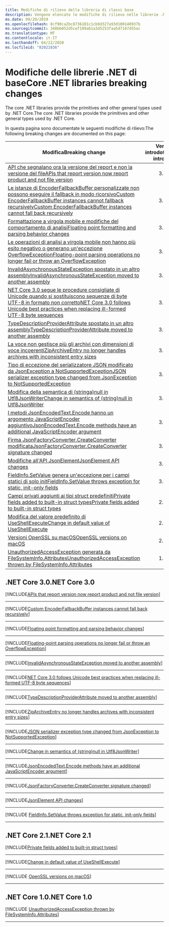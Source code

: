 ```yaml
---
title: Modifiche di rilievo della libreria di classi base
description: Vengono elencate le modifiche di rilievo nelle librerie .NET principali.
ms.date: 09/20/2019
ms.openlocfilehash: 8cf90ca2bc8736101c1cb8d327a93d100148937b
ms.sourcegitcommit: 348bb052d5cef109a61a3d5253faa5d7167d55ac
ms.translationtype: MT
ms.contentlocale: it-IT
ms.lasthandoff: 04/22/2020
ms.locfileid: "82021836"
---
```

# <a name="core-net-libraries-breaking-changes"></a><span data-ttu-id="0b479-103">Modifiche delle librerie .NET di base</span><span class="sxs-lookup"><span data-stu-id="0b479-103">Core .NET libraries breaking changes</span></span>

<span data-ttu-id="0b479-104">The core .NET libraries provide the primitives and other general types used by .NET Core.</span><span class="sxs-lookup"><span data-stu-id="0b479-104">The core .NET libraries provide the primitives and other general types used by .NET Core.</span></span>

<span data-ttu-id="0b479-105">In questa pagina sono documentate le seguenti modifiche di rilievo:</span><span class="sxs-lookup"><span data-stu-id="0b479-105">The following breaking changes are documented on this page:</span></span>

| <span data-ttu-id="0b479-106">Modifica</span><span class="sxs-lookup"><span data-stu-id="0b479-106">Breaking change</span></span> | <span data-ttu-id="0b479-107">Versione introdotta</span><span class="sxs-lookup"><span data-stu-id="0b479-107">Version introduced</span></span> |
| - | :-: |
| [<span data-ttu-id="0b479-108">API che segnalano ora la versione del report e non la versione del file</span><span class="sxs-lookup"><span data-stu-id="0b479-108">APIs that report version now report product and not file version</span></span>](#apis-that-report-version-now-report-product-and-not-file-version) | <span data-ttu-id="0b479-109">3.0</span><span class="sxs-lookup"><span data-stu-id="0b479-109">3.0</span></span> |
| [<span data-ttu-id="0b479-110">Le istanze di EncoderFallbackBuffer personalizzate non possono eseguire il fallback in modo ricorsivoCustom EncoderFallbackBuffer instances cannot fallback recursively</span><span class="sxs-lookup"><span data-stu-id="0b479-110">Custom EncoderFallbackBuffer instances cannot fall back recursively</span></span>](#custom-encoderfallbackbuffer-instances-cannot-fall-back-recursively) | <span data-ttu-id="0b479-111">3.0</span><span class="sxs-lookup"><span data-stu-id="0b479-111">3.0</span></span> |
| [<span data-ttu-id="0b479-112">Formattazione a virgola mobile e modifiche del comportamento di analisi</span><span class="sxs-lookup"><span data-stu-id="0b479-112">Floating point formatting and parsing behavior changes</span></span>](#floating-point-formatting-and-parsing-behavior-changed) | <span data-ttu-id="0b479-113">3.0</span><span class="sxs-lookup"><span data-stu-id="0b479-113">3.0</span></span> |
| [<span data-ttu-id="0b479-114">Le operazioni di analisi a virgola mobile non hanno più esito negativo o generano un'eccezione OverflowException</span><span class="sxs-lookup"><span data-stu-id="0b479-114">Floating-point parsing operations no longer fail or throw an OverflowException</span></span>](#floating-point-parsing-operations-no-longer-fail-or-throw-an-overflowexception) | <span data-ttu-id="0b479-115">3.0</span><span class="sxs-lookup"><span data-stu-id="0b479-115">3.0</span></span> |
| [<span data-ttu-id="0b479-116">InvalidAsynchronousStateException spostato in un altro assembly</span><span class="sxs-lookup"><span data-stu-id="0b479-116">InvalidAsynchronousStateException moved to another assembly</span></span>](#invalidasynchronousstateexception-moved-to-another-assembly) | <span data-ttu-id="0b479-117">3.0</span><span class="sxs-lookup"><span data-stu-id="0b479-117">3.0</span></span> |
| [<span data-ttu-id="0b479-118">NET Core 3.0 segue le procedure consigliate di Unicode quando si sostituiscono sequenze di byte UTF-8 in formato non corretto</span><span class="sxs-lookup"><span data-stu-id="0b479-118">NET Core 3.0 follows Unicode best practices when replacing ill-formed UTF-8 byte sequences</span></span>](#net-core-30-follows-unicode-best-practices-when-replacing-ill-formed-utf-8-byte-sequences) | <span data-ttu-id="0b479-119">3.0</span><span class="sxs-lookup"><span data-stu-id="0b479-119">3.0</span></span> |
| [<span data-ttu-id="0b479-120">TypeDescriptionProviderAttribute spostato in un altro assembly</span><span class="sxs-lookup"><span data-stu-id="0b479-120">TypeDescriptionProviderAttribute moved to another assembly</span></span>](#typedescriptionproviderattribute-moved-to-another-assembly) | <span data-ttu-id="0b479-121">3.0</span><span class="sxs-lookup"><span data-stu-id="0b479-121">3.0</span></span> |
| [<span data-ttu-id="0b479-122">La voce non gestisce più gli archivi con dimensioni di voce incoerenti</span><span class="sxs-lookup"><span data-stu-id="0b479-122">ZipArchiveEntry no longer handles archives with inconsistent entry sizes</span></span>](#ziparchiveentry-no-longer-handles-archives-with-inconsistent-entry-sizes) | <span data-ttu-id="0b479-123">3.0</span><span class="sxs-lookup"><span data-stu-id="0b479-123">3.0</span></span> |
| [<span data-ttu-id="0b479-124">Tipo di eccezione del serializzatore JSON modificato da JsonException a NotSupportedException</span><span class="sxs-lookup"><span data-stu-id="0b479-124">JSON serializer exception type changed from JsonException to NotSupportedException</span></span>](#json-serializer-exception-type-changed-from-jsonexception-to-notsupportedexception) | <span data-ttu-id="0b479-125">3.0</span><span class="sxs-lookup"><span data-stu-id="0b479-125">3.0</span></span> |
| [<span data-ttu-id="0b479-126">Modifica della semantica di (stringa)null in Utf8JsonWriter</span><span class="sxs-lookup"><span data-stu-id="0b479-126">Change in semantics of (string)null in Utf8JsonWriter</span></span>](#change-in-semantics-of-stringnull-in-utf8jsonwriter) | <span data-ttu-id="0b479-127">3.0</span><span class="sxs-lookup"><span data-stu-id="0b479-127">3.0</span></span> |
| [<span data-ttu-id="0b479-128">I metodi JsonEncodedText.Encode hanno un argomento JavaScriptEncoder aggiuntivo</span><span class="sxs-lookup"><span data-stu-id="0b479-128">JsonEncodedText.Encode methods have an additional JavaScriptEncoder argument</span></span>](#jsonencodedtextencode-methods-have-an-additional-javascriptencoder-argument) | <span data-ttu-id="0b479-129">3.0</span><span class="sxs-lookup"><span data-stu-id="0b479-129">3.0</span></span> |
| [<span data-ttu-id="0b479-130">Firma JsonFactoryConverter.CreateConverter modificata</span><span class="sxs-lookup"><span data-stu-id="0b479-130">JsonFactoryConverter.CreateConverter signature changed</span></span>](#jsonfactoryconvertercreateconverter-signature-changed) | <span data-ttu-id="0b479-131">3.0</span><span class="sxs-lookup"><span data-stu-id="0b479-131">3.0</span></span> |
| [<span data-ttu-id="0b479-132">Modifiche all'API JsonElement</span><span class="sxs-lookup"><span data-stu-id="0b479-132">JsonElement API changes</span></span>](#jsonelement-api-changes) | <span data-ttu-id="0b479-133">3.0</span><span class="sxs-lookup"><span data-stu-id="0b479-133">3.0</span></span> |
| [<span data-ttu-id="0b479-134">FieldInfo.SetValue genera un'eccezione per i campi statici di solo init</span><span class="sxs-lookup"><span data-stu-id="0b479-134">FieldInfo.SetValue throws exception for static, init-only fields</span></span>](#fieldinfosetvalue-throws-exception-for-static-init-only-fields) | <span data-ttu-id="0b479-135">3.0</span><span class="sxs-lookup"><span data-stu-id="0b479-135">3.0</span></span> |
| [<span data-ttu-id="0b479-136">Campi privati aggiunti ai tipi struct predefinitiPrivate fields added to built-in struct types</span><span class="sxs-lookup"><span data-stu-id="0b479-136">Private fields added to built-in struct types</span></span>](#private-fields-added-to-built-in-struct-types) | <span data-ttu-id="0b479-137">2.1</span><span class="sxs-lookup"><span data-stu-id="0b479-137">2.1</span></span> |
| [<span data-ttu-id="0b479-138">Modifica del valore predefinito di UseShellExecute</span><span class="sxs-lookup"><span data-stu-id="0b479-138">Change in default value of UseShellExecute</span></span>](#change-in-default-value-of-useshellexecute) | <span data-ttu-id="0b479-139">2.1</span><span class="sxs-lookup"><span data-stu-id="0b479-139">2.1</span></span> |
| [<span data-ttu-id="0b479-140">Versioni OpenSSL su macOS</span><span class="sxs-lookup"><span data-stu-id="0b479-140">OpenSSL versions on macOS</span></span>](#openssl-versions-on-macos) | <span data-ttu-id="0b479-141">2.1</span><span class="sxs-lookup"><span data-stu-id="0b479-141">2.1</span></span> |
| [<span data-ttu-id="0b479-142">UnauthorizedAccessException generata da FileSystemInfo.Attributes</span><span class="sxs-lookup"><span data-stu-id="0b479-142">UnauthorizedAccessException thrown by FileSystemInfo.Attributes</span></span>](#unauthorizedaccessexception-thrown-by-filesysteminfoattributes) | <span data-ttu-id="0b479-143">1.0</span><span class="sxs-lookup"><span data-stu-id="0b479-143">1.0</span></span> |

## <a name="net-core-30"></a><span data-ttu-id="0b479-144">.NET Core 3.0</span><span class="sxs-lookup"><span data-stu-id="0b479-144">.NET Core 3.0</span></span>

[!INCLUDE[APIs that report version now report product and not file version](~/includes/core-changes/corefx/3.0/version-information-changes.md)]

***

[!INCLUDE[Custom EncoderFallbackBuffer instances cannot fall back recursively](~/includes/core-changes/corefx/3.0/custom-encoderfallbackbuffer-cannot-be-recursive.md)]

***

[!INCLUDE[Floating point formatting and parsing behavior changes](~/includes/core-changes/corefx/3.0/floating-point-changes.md)]

***

[!INCLUDE[Floating-point parsing operations no longer fail or throw an OverflowException](~/includes/core-changes/corefx/3.0/floating-point-parsing-does-not-overflow.md)]

***

[!INCLUDE[InvalidAsynchronousStateException moved to another assembly](~/includes/core-changes/corefx/3.0/move-invalidasynchronousstateexception.md)]

***

[!INCLUDE[NET Core 3.0 follows Unicode best practices when replacing ill-formed UTF-8 byte sequences](~/includes/core-changes/corefx/3.0/net-core-3-0-follows-unicode-utf8-best-practices.md)]

***

[!INCLUDE[TypeDescriptionProviderAttribute moved to another assembly](~/includes/core-changes/corefx/3.0/move-typedescriptionproviderattribute.md)]

***

[!INCLUDE[ZipArchiveEntry no longer handles archives with inconsistent entry sizes](~/includes/core-changes/corefx/3.0/ziparchiveentry-and-inconsistent-entry-sizes.md)]

***

[!INCLUDE[JSON serializer exception type changed from JsonException to NotSupportedException](~/includes/core-changes/corefx/3.0/serializer-throws-notsupportedexception.md)]

***

[!INCLUDE[Change in semantics of (string)null in Utf8JsonWriter](~/includes/core-changes/corefx/3.0/change-in-null-in-utf8jsonwriter.md)]

***

[!INCLUDE[JsonEncodedText.Encode methods have an additional JavaScriptEncoder argument](~/includes/core-changes/corefx/3.0/jsonencodedtext-encode-has-additional-argument.md)]

***

[!INCLUDE[JsonFactoryConverter.CreateConverter signature changed](~/includes/core-changes/corefx/3.0/jsonfactoryconverter-createconverter.md)]

***

[!INCLUDE[JsonElement API changes](~/includes/core-changes/corefx/3.0/jsonelement-api-changes.md)]

***

[!INCLUDE [FieldInfo.SetValue throws exception for static, init-only fields](~/includes/core-changes/corefx/3.0/fieldinfo-setvalue-exception.md)]

***

## <a name="net-core-21"></a><span data-ttu-id="0b479-145">.NET Core 2.1</span><span class="sxs-lookup"><span data-stu-id="0b479-145">.NET Core 2.1</span></span>

[!INCLUDE[Private fields added to built-in struct types](~/includes/core-changes/corefx/2.1/instantiate-struct.md)]

***

[!INCLUDE[Change in default value of UseShellExecute](~/includes/core-changes/corefx/2.1/process-start-changes.md)]

***

[!INCLUDE [OpenSSL versions on macOS](../../../includes/core-changes/corefx/openssl-dependencies-macos.md)]

***

## <a name="net-core-10"></a><span data-ttu-id="0b479-146">.NET Core 1.0</span><span class="sxs-lookup"><span data-stu-id="0b479-146">.NET Core 1.0</span></span>

[!INCLUDE [UnauthorizedAccessException thrown by FileSystemInfo.Attributes](~/includes/core-changes/corefx/1.0/filesysteminfo-attributes-exceptions.md)]

***
